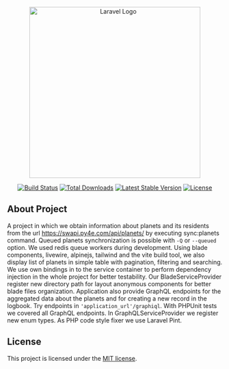 <p align="center"><a href="https://laravel.com" target="_blank"><img src="https://raw.githubusercontent.com/laravel/art/master/logo-lockup/5%20SVG/2%20CMYK/1%20Full%20Color/laravel-logolockup-cmyk-red.svg" width="400" alt="Laravel Logo"></a></p>

<p align="center">
<a href="https://github.com/laravel/framework/actions"><img src="https://github.com/laravel/framework/workflows/tests/badge.svg" alt="Build Status"></a>
<a href="https://packagist.org/packages/laravel/framework"><img src="https://img.shields.io/packagist/dt/laravel/framework" alt="Total Downloads"></a>
<a href="https://packagist.org/packages/laravel/framework"><img src="https://img.shields.io/packagist/v/laravel/framework" alt="Latest Stable Version"></a>
<a href="https://packagist.org/packages/laravel/framework"><img src="https://img.shields.io/packagist/l/laravel/framework" alt="License"></a>
</p>

## About Project

A project in which we obtain information about planets and its residents from the
url https://swapi.py4e.com/api/planets/ by executing sync:planets command. Queued planets synchronization is possible
with ```-Q``` or ```--queued``` option. We used redis queue workers during development. Using blade components,
livewire, alpinejs, tailwind and the vite build tool, we also display list of planets in simple table with pagination,
filtering and searching. We use own bindings in to the service container to perform dependency injection in the whole
project for better testability. Our BladeServiceProvider register new directory path for layout anonymous components for
better blade files organization. Application also provide GraphQL endpoints for the aggregated data about the planets
and for creating a new record in the logbook. Try endpoints in ```'application_url'/graphiql```. With PHPUnit tests we
covered all GraphQL endpoints. In GraphQLServiceProvider we register new enum types. As PHP code style fixer we use Laravel Pint.



## License

This project is licensed under the [MIT license](https://opensource.org/licenses/MIT).
